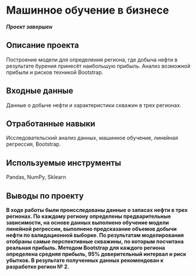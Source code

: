 
#  Машинное обучение в бизнесе
***Проект завершен***
## Описание проекта
Построение модели для определения региона, где добыча нефти в результате бурения принесёт наибольшую прибыль. Анализ возможной прибыли и рисков техникой Bootstrap.
## Входные данные
Данные о добыче нефти и характеристики скважин в трех регионах.
## Отработанные навыки
Исследовательский анализ данных, машинное обучение, линейная регрессия, Bootstrap.
## Используемые инструменты
Pandas, NumPy, Sklearn
## Выводы по проекту
**В ходе работы были происследованы данные о запасах нефти в трех регионах. По каждому региону определены предварительные зависимости, на основе данных выполнено обучение модели линейной регрессии, выполнено предсказание объемов добычи нефти по валидационной выборке. По результатам моделирования отобраны самые перспективные скважины, по которым посчитана реальная прибыль. Методом Bootstrap для каждого региона определена средняя прибыль, 95% доверительный интервал и риск убытков. 
В результате полученных данных рекомендован к разработке регион № 2.**
